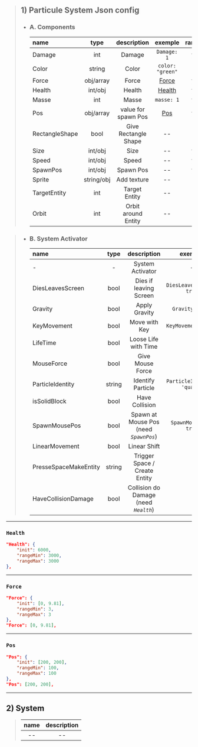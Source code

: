 



> ## 1) Particule System Json config
> 
> - ### A. Components 
>    
>   | name     |   type    |     description     |        exemple        | random |
>   | :------- | :-------: | :-----------------: | :-------------------: | :----: |
>   | Damage   |    int    |       Damage        |      `Damage: 1`      | yes    |
>   | Color    |  string   |        Color        |   `color: "green"`    | no     |
>   | Force    | obj/array |   Force             |    [Force](#force)    | yes    |
>   | Health   | int/obj   |   Health            |    [Health](#Health)  | yes    |
>   | Masse    |    int    |        Masse        |      `masse: 1`       | yes    |
>   | Pos      | obj/array | value for spawn Pos |      [Pos](#pos)      | yes    |
>   | RectangleShape | bool | Give Rectangle Shape |    --               | no     |
>   | Size     |   int/obj | Size                |    --                 | yes    |
>   | Speed    |   int/obj | Speed               |    --                 | yes    |
>   | SpawnPos |   int/obj | Spawn Pos           |    --                 | yes    |
>   | Sprite   | string/obj| Add texture         |    --                 | no     |
>   | TargetEntity |   int | Target Entity       |    --                 | no     |
>   | Orbit    |   int | Orbit around Entity     |    --                 | no     |

> - ### B. System Activator 
> 
>   | name             | type  |         description         |       exemple        |
>   | :--------------- | :---: | :-------------------------: | :------------------: |
>   | -                |   -   |      System Activator       |          -           |
>   | DiesLeavesScreen | bool  |   Dies if leaving Screen    | `DiesLeavesScreen: true` |
>   | Gravity          | bool  |   Apply Gravity             | `Gravity: true` |
>   | KeyMovement          | bool  |   Move with Key           | `KeyMovement: true` |
>   | LifeTime |    bool    | Loose Life with Time | |          |
>   | MouseForce |    bool    | Give Mouse Force | |          |
>   | ParticleIdentity |    string    | Identify Particle | `ParticleIdentity: 'quads'`|          |
>   | isSolidBlock |    bool    | Have Collision | |          |
>   | SpawnMousePos    | bool  | Spawn at Mouse Pos (need *`SpawnPos`*)         |  `SpawnMousePos: true`   |
>   | LinearMovement |    bool    | Linear Shift | |          |
>   | PresseSpaceMakeEntity |    string    | Trigger Space / Create Entity | |          |
>   | HaveCollisionDamage |    bool    | Collision do Damage (need *`Health`*)  | |          |

--- 

### `Health` 
```json
"Health": {  
    "init": 6000,  
    "rangeMin": 3000,  
    "rangeMax": 3000  
}, 
```
---

### `Force` 
```json
"Force": {  
    "init": [0, 9.81],  
    "rangeMin": 3,  
    "rangeMax": 3  
}, 
"Force": [0, 9.81],  
```

---
### `Pos` 
```json
"Pos": {  
    "init": [200, 200],  
    "rangeMin": 100,  
    "rangeMax": 100  
}, 
"Pos": [200, 200],  
```
---

## 2) System

>   | name      |     description     |
> |:--: | :--: |
> |-- | -- |


